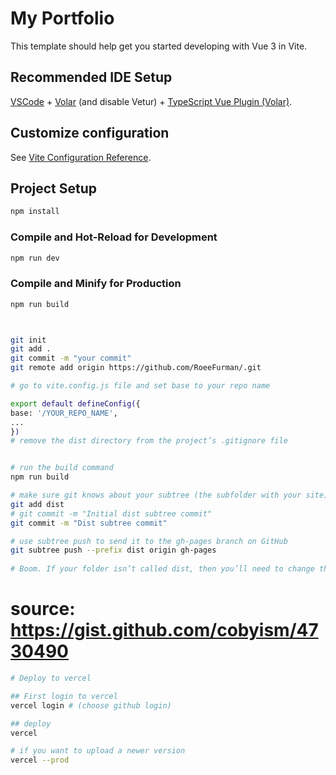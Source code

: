 # My Portfolio

This template should help get you started developing with Vue 3 in Vite.

## Recommended IDE Setup

[VSCode](https://code.visualstudio.com/) + [Volar](https://marketplace.visualstudio.com/items?itemName=johnsoncodehk.volar) (and disable Vetur) + [TypeScript Vue Plugin (Volar)](https://marketplace.visualstudio.com/items?itemName=johnsoncodehk.vscode-typescript-vue-plugin).

## Customize configuration

See [Vite Configuration Reference](https://vitejs.dev/config/).

## Project Setup

```sh
npm install
```

### Compile and Hot-Reload for Development

```sh
npm run dev
```

### Compile and Minify for Production

```sh
npm run build
```

```sh


git init
git add .
git commit -m "your commit"
git remote add origin https://github.com/RoeeFurman/.git

# go to vite.config.js file and set base to your repo name

export default defineConfig({
base: '/YOUR_REPO_NAME',
...
})
# remove the dist directory from the project’s .gitignore file


# run the build command
npm run build

# make sure git knows about your subtree (the subfolder with your site).
git add dist
# git commit -m "Initial dist subtree commit"
git commit -m "Dist subtree commit"

# use subtree push to send it to the gh-pages branch on GitHub
git subtree push --prefix dist origin gh-pages
​
# Boom. If your folder isn’t called dist, then you’ll need to change that in each of the commands above.
```

# source: https://gist.github.com/cobyism/4730490

```sh
# Deploy to vercel

## First login to vercel
vercel login # (choose github login)

## deploy
vercel

# if you want to upload a newer version
vercel --prod
```
